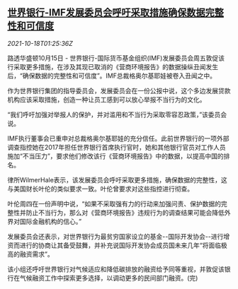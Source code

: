 <!--1634520663000-->
[世界银行-IMF发展委员会呼吁采取措施确保数据完整性和可信度](https://cn.reuters.com/article/wb-imf-data-integrity-1018-idCNKBS2H802W)
------

<div><i>2021-10-18T01:25:36Z</i></div><p>路透华盛顿10月15日 - 世界银行-国际货币基金组织(IMF)发展委员会周五敦促该行采取更多措施，在涉及其现已取消的《营商环境报告》的数据操纵丑闻发生后，“确保数据的完整性和可信度”。IMF总裁格奥尔基耶娃被卷入丑闻之中。</p><p>作为世界银行集团的指导委员会，发展委员会在一份公报中说，这个多边发展贷款机构应该采取措施，创造一种让员工感到可以放心举报不当行为的文化。</p><p>“我们呼吁加强对举报人的保护，并对滥用和不当行为采取零容忍政策，”该委员会说。</p><p>IMF执行董事会已重申对总裁格奥尔基耶娃的充分信任。此前世界银行的一项外部调查指控她在2017年担任世界银行首席执行官时，她和其他银行官员对工作人员施加“不当压力”，要求他们修改该行《营商环境报告》中的数据，以提高中国的排名。</p><p>律所WilmerHale表示，该发展委员会呼吁采取更多措施，确保数据的完整性，这与美国财长叶伦的类似要求一致。叶伦曾要求对这些指控进行彻查。</p><p>叶伦周四在一份声明中说，“如果不采取强有力的行动来加强问责、保护数据的完整性并防止不当行为，那么对《营商环境报告》违规行为的调查结果可能会降低外界对国际金融机构的信心。”</p><p>发展委员会还表示，对世界银行为最贫穷国家设立的基金--国际开发协会--进行增资而进行的协商让其备受鼓舞，并补充说国际开发协会成员国未来几年“将面临极高的融资需求”。</p><p>该小组还呼吁世界银行对气候适应和降低碳排放的融资给予同等重视，并敦促该银行在气候融资工作中探索更多选择，以调动更多的民间部门融资。(完)</p>

